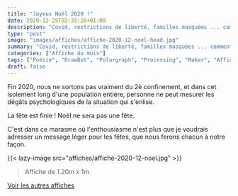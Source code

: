 ```yaml
---
title: "Joyeux Noël 2020 !"
date: 2020-12-25T02:35:28+01:00
description: "Covid, restrictions de liberté, familles masquées ... comment fêter Noël en cette année spéciale ?"
type: "post"
image: "images/affiches/affiche-2020-12-noel-head.jpg"
summary: "Covid, restrictions de liberté, familles masquées ... comment fêter Noël en cette année spéciale ?"
categories: ["Affiche du mois"]
tags: ["Poésie", "DrawBot", "Polargraph", "Processing", "Maker", "Affiche du mois"]
draft: false
---
```


Fin 2020, nous ne sortons pas vraiment du 2è confinement, et dans cet isolement long d'une population entière, personne ne peut mesurer les dégâts psychologiques de la situation qui s'enlise.

La fête est finie ! Noël ne sera pas une fête.

C'est dans ce marasme où l'enthousiasme n'est plus que je voudrais adresser un message léger pour les fêtes, que nous ferons chacun à notre façon. 

{{< lazy-image src="affiches/affiche-2020-12-noel.jpg" >}} 

> Affiche de 1.20m x 1m

[Voir les autres affiches](/categories/affiche-du-mois)